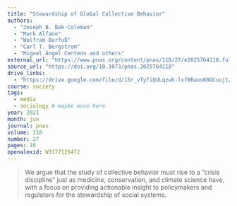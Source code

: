 ```yaml
---
title: "Stewardship of Global Collective Behavior"
authors:
  - "Joseph B. Bak-Coleman"
  - "Mark Alfano"
  - "Wolfram Barfuß"
  - "Carl T. Bergstrom"
  - "Miguel Ángel Centeno and others"
external_url: "https://www.pnas.org/content/pnas/118/27/e2025764118.full.pdf"
source_url: "https://doi.org/10.1073/pnas.2025764118"
drive_links:
  - "https://drive.google.com/file/d/1Sr_vTyfiQULqzwh-lvf0BaosK0OCuujt/view?usp=drivesdk"
course: society
tags:
  - media
  - sociology # maybe move here
year: 2021
month: jun
journal: pnas
volume: 118
number: 27
pages: 10
openalexid: W3177125472
---
```


> We argue that the study of collective behavior must rise to a “crisis discipline” just as medicine, conservation, and climate science have, with a focus on providing actionable insight to policymakers and regulators for the stewardship of social systems.

